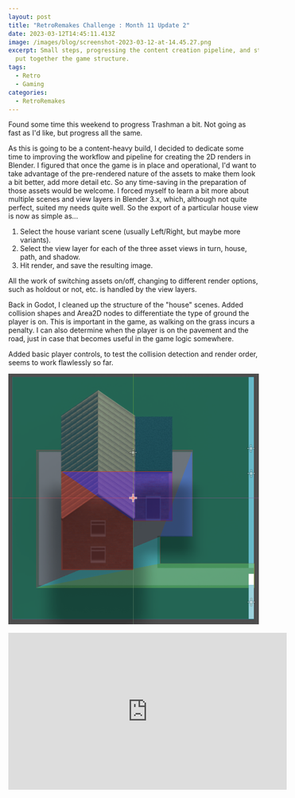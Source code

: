 ```yaml
---
layout: post
title: "RetroRemakes Challenge : Month 11 Update 2"
date: 2023-03-12T14:45:11.413Z
image: /images/blog/screenshot-2023-03-12-at-14.45.27.png
excerpt: Small steps, progressing the content creation pipeline, and starting to
  put together the game structure.
tags:
  - Retro
  - Gaming
categories:
  - RetroRemakes
---
```

Found some time this weekend to progress Trashman a bit. Not going as fast as I'd like, but progress all the same.

As this is going to be a content-heavy build, I decided to dedicate some time to improving the workflow and pipeline for creating the 2D renders in Blender. I figured that once the game is in place and operational, I'd want to take advantage of the pre-rendered nature of the assets to make them look a bit better, add more detail etc. So any time-saving in the preparation of those assets would be welcome. I forced myself to learn a bit more about multiple scenes and view layers in Blender 3.x, which, although not quite perfect, suited my needs quite well. So the export of a particular house view is now as simple as...

1. Select the house variant scene (usually Left/Right, but maybe more variants).
2. Select the view layer for each of the three asset views in turn, house, path, and shadow.
3. Hit render, and save the resulting image.

All the work of switching assets on/off, changing to different render options, such as holdout or not, etc. is handled by the view layers.

Back in Godot, I cleaned up the structure of the "house" scenes. Added collision shapes and Area2D nodes to differentiate the type of ground the player is on. This is important in the game, as walking on the grass incurs a penalty. I can also determine when the player is on the pavement and the road, just in case that becomes useful in the game logic somewhere.

Added basic player controls, to test the collision detection and render order, seems to work flawlessly so far.

![Sample house scene in Godot.](/images/blog/screenshot-2023-03-12-at-14.53.45.png "A sample of a house scene in Godot, showing the different collision shapes in use.")



<iframe width="560" height="315" src="https://www.youtube.com/embed/cqc9yrX4SFU" title="YouTube video player" frameborder="0" allow="accelerometer; autoplay; clipboard-write; encrypted-media; gyroscope; picture-in-picture; web-share" allowfullscreen></iframe>